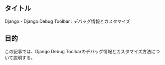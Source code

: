 ## タイトル
Django - Django Debug Toolbar : デバッグ情報とカスタマイズ

## 目的
この記事では、Django Debug Toolbarのデバッグ情報とカスタマイズ方法について説明する。
